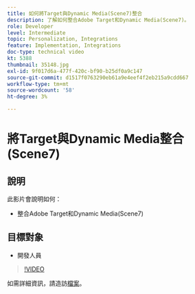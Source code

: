 ```yaml
---
title: 如何將Target與Dynamic Media(Scene7)整合
description: 了解如何整合Adobe Target和Dynamic Media(Scene7)。
role: Developer
level: Intermediate
topic: Personalization, Integrations
feature: Implementation, Integrations
doc-type: technical video
kt: 5388
thumbnail: 35148.jpg
exl-id: 9f017d6a-477f-420c-bf90-b25df0a9c147
source-git-commit: d1517f0763290eb61a9e4eef4f2eb215a9cdd667
workflow-type: tm+mt
source-wordcount: '58'
ht-degree: 3%

---
```


# 將Target與Dynamic Media整合(Scene7)

## 說明

此影片會說明如何：

* 整合Adobe Target和Dynamic Media(Scene7)

## 目標對象

* 開發人員

>[!VIDEO](https://video.tv.adobe.com/v/35148/?quality=12)

如需詳細資訊，請造訪[檔案](https://experienceleague.adobe.com/docs/target/using/administer/scene7-settings.html?lang=en)。

